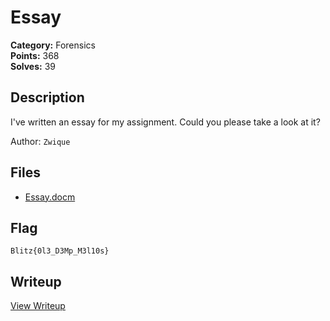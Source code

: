# Essay

**Category:** Forensics  
**Points:** 368  
**Solves:** 39  

## Description

I've written an essay for my assignment. Could you please take a look at it?

Author: `Zwique`

## Files

- [Essay.docm](https://github.com/1nv1sibl3/BlitzCTF-2025/blob/main/files/38776ef7f5ac361148ec359fb34112cc/Essay.docm)

## Flag

`Blitz{0l3_D3Mp_M3l10s}`

## Writeup

[View Writeup](https://github.com/1nv1sibl3/BlitzCTF-2025-Challenge-Archive/blob/main/Forensics/Essay/Writeup.md)
